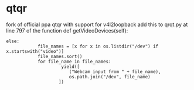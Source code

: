 # qtqr
fork of official ppa qtqr with support for v4l2loopback
add this to qrqt.py at line 797 of the function def getVideoDevices(self):
```
else:
            file_names = [x for x in os.listdir("/dev") if x.startswith("video")]
            file_names.sort()
            for file_name in file_names:
                     yield([
                        ("Webcam input from " + file_name),
                        os.path.join("/dev", file_name)
                    ])
```
